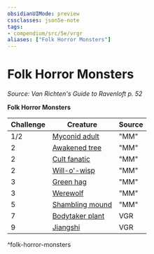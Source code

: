 ```yaml
---
obsidianUIMode: preview
cssclasses: json5e-note
tags:
- compendium/src/5e/vrgr
aliases: ["Folk Horror Monsters"]
---
```

# Folk Horror Monsters
*Source: Van Richten's Guide to Ravenloft p. 52* 

**Folk Horror Monsters**

| Challenge | Creature | Source |
|-----------|----------|--------|
| 1/2 | [Myconid adult](2-Mechanics/CLI/bestiary/plant/myconid-adult.md) | "MM" |
| 2 | [Awakened tree](2-Mechanics/CLI/bestiary/plant/awakened-tree.md) | "MM" |
| 2 | [Cult fanatic](2-Mechanics/CLI/bestiary/humanoid/cult-fanatic.md) | "MM" |
| 2 | [Will-o'-wisp](2-Mechanics/CLI/bestiary/undead/will-o-wisp.md) | "MM" |
| 3 | [Green hag](2-Mechanics/CLI/bestiary/fey/green-hag.md) | "MM" |
| 3 | [Werewolf](2-Mechanics/CLI/bestiary/humanoid/werewolf.md) | "MM" |
| 5 | [Shambling mound](2-Mechanics/CLI/bestiary/plant/shambling-mound.md) | "MM" |
| 7 | [Bodytaker plant](2-Mechanics/CLI/bestiary/plant/bodytaker-plant-vrgr.md) | VGR |
| 9 | [Jiangshi](2-Mechanics/CLI/bestiary/undead/jiangshi-vrgr.md) | VGR |
^folk-horror-monsters